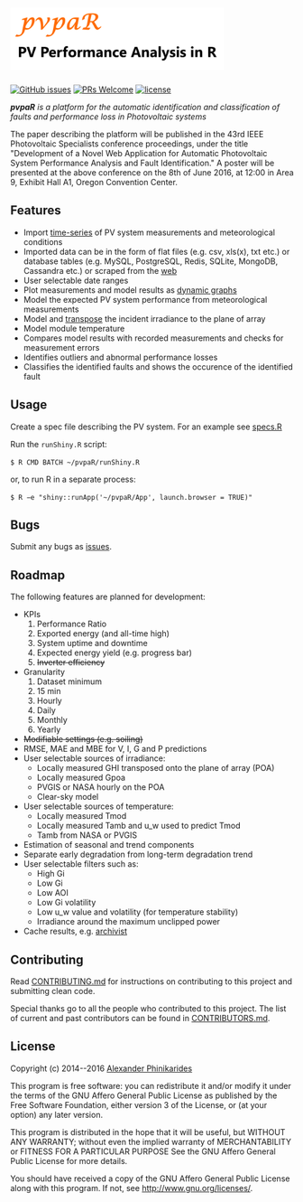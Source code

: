 <h1>
  <img src="https://raw.githubusercontent.com/alexisph/pvpaR/master/App/www/logo_small.png" alt="Photovoltaic Performance Analysis in R">
</h1>

[![GitHub issues](https://img.shields.io/github/issues/alexisph/pvpaR.svg?maxAge=2592000?style=flat)](https://github.com/alexisph/pvpaR/issues)
[![PRs Welcome](https://img.shields.io/badge/PRs-welcome-brightgreen.svg?style=flat)](http://makeapullrequest.com)
[![license](https://img.shields.io/github/license/alexisph/pvpaR.svg?maxAge=2592000?style=flat)](https://github.com/alexisph/pvpaR/blob/master/LICENSE)

_**pvpaR** is a platform for the automatic identification and classification of faults and performance loss in Photovoltaic systems_

The paper describing the platform will be published in the 43rd IEEE Photovoltaic Specialists conference proceedings, under the title "Development of a Novel Web Application for Automatic Photovoltaic System Performance Analysis and Fault Identification."
A poster will be presented at the above conference on the 8th of June 2016, at 12:00 in Area 9, Exhibit Hall A1, Oregon Convention Center.


## Features

- Import [time-series](https://cran.r-project.org/web/views/TimeSeries.html) of PV system measurements and meteorological conditions
- Imported data can be in the form of flat files (e.g. csv, xls(x), txt etc.) or database tables (e.g. MySQL, PostgreSQL, Redis, SQLite, MongoDB, Cassandra etc.) or scraped from the [web](https://cran.r-project.org/web/views/WebTechnologies.html)
- User selectable date ranges
- Plot measurements and model results as [dynamic graphs](http://dygraphs.com/)
- Model the expected PV system performance from meteorological measurements
- Model and [transpose](https://cran.r-project.org/web/packages/solaR/index.html) the incident irradiance to the plane of array
- Model module temperature
- Compares model results with recorded measurements and checks for measurement errors
- Identifies outliers and abnormal performance losses
- Classifies the identified faults and shows the occurence of the identified fault


## Usage

Create a spec file describing the PV system. For an example see [specs.R](App/specs.R)

Run the `runShiny.R` script:

`$ R CMD BATCH ~/pvpaR/runShiny.R`

or, to run R in a separate process:

`$ R −e "shiny::runApp('~/pvpaR/App', launch.browser = TRUE)"`


## Bugs

Submit any bugs as [issues](https://github.com/alexisph/pvpaR/issues).


## Roadmap

The following features are planned for development:

- KPIs
    1. Performance Ratio
    2. Exported energy (and all-time high)
    3. System uptime and downtime
    4. Expected energy yield (e.g. progress bar)
    5. ~~Inverter efficiency~~
- Granularity
    1. Dataset minimum
    2. 15 min
    3. Hourly
    4. Daily
    5. Monthly
    6. Yearly
- ~~Modifiable settings (e.g. soiling)~~
- RMSE, MAE and MBE for V, I, G and P predictions
- User selectable sources of irradiance:
    - Locally measured GHI transposed onto the plane of array (POA)
    - Locally measured Gpoa
    - PVGIS or NASA hourly on the POA
    - Clear-sky model
- User selectable sources of temperature:
    - Locally measured Tmod
    - Locally measured Tamb and u_w used to predict Tmod
    - Tamb from NASA or PVGIS
- Estimation of seasonal and trend components
- Separate early degradation from long-term degradation trend
- User selectable filters such as:
    - High Gi
    - Low Gi
    - Low AOI
    - Low Gi volatility
    - Low u_w value and volatility (for temperature stability)
    - Irradiance around the maximum unclipped power
- Cache results, e.g. [archivist](https://cran.r-project.org/web/packages/archivist/index.html)


## Contributing

Read [CONTRIBUTING.md](CONTRIBUTING.md) for instructions on contributing to this project and submitting clean code.

Special thanks go to all the people who contributed to this project. The list of current and past contributors can be found in [CONTRIBUTORS.md](CONTRIBUTORS.md).


## License

Copyright (c) 2014--2016 [Alexander Phinikarides](mailto:alexisph@gmail.com)

This program is free software: you can redistribute it and/or modify
it under the terms of the GNU Affero General Public License as published by
the Free Software Foundation, either version 3 of the License, or
(at your option) any later version.

This program is distributed in the hope that it will be useful,
but WITHOUT ANY WARRANTY; without even the implied warranty of
MERCHANTABILITY or FITNESS FOR A PARTICULAR PURPOSE
See the GNU Affero General Public License for more details.

You should have received a copy of the GNU Affero General Public License
along with this program.  If not, see <http://www.gnu.org/licenses/>.
